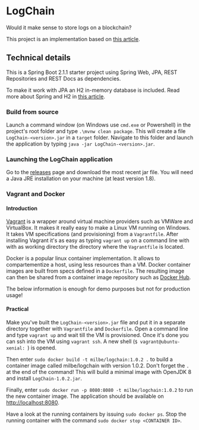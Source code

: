 # LogChain
Would it make sense to store logs on a blockchain?

This project is an implementation based on [this article](https://medium.com/programmers-blockchain/create-simple-blockchain-java-tutorial-from-scratch-6eeed3cb03fa).

## Technical details
This is a Spring Boot 2.1.1 starter project using Spring Web, JPA, REST Repositories and REST Docs as dependencies.

To make it work with JPA an H2 in-memory database is included. Read more about Spring and H2 in [this article](http://www.springboottutorial.com/spring-boot-and-h2-in-memory-database).

### Build from source
Launch a command window (on Windows use `cmd.exe` or Powershell) in the project's root folder and 
type `.\mvnw clean package`. This will create a file `LogChain-<version>.jar` in a `target` folder. 
Navigate to this folder and launch the application by typing `java -jar LogChain-<version>.jar`.

### Launching the LogChain application
Go to the [releases](https://github.com/milbe/logchain/releases) page and download the most recent jar file. You will
need a Java JRE installation on your machine (at least version 1.8).

### Vagrant and Docker
#### Introduction
[Vagrant](https://www.vagrantup.com) is a wrapper around virtual machine providers such as VMWare and VirtualBox. It makes it really easy to make a Linux VM running on Windows. It takes VM specifications (and provisioning) from a `Vagrantfile`. After installing Vagrant it's as easy as typing `vagrant up` on a command line with with as working directory the directory where the `Vagrantfile` is located.

Docker is a popular linux container implementation. It allows to compartementize a host, using less resources than a VM. Docker container images are built from specs defined in a `Dockerfile`. The resulting image can then be shared from a container image repository such as [Docker Hub](https://hub.docker.com).

The below information is enough for demo purposes but not for production usage!

#### Practical
Make you've built the `LogChain-<version>.jar` file and put it in a separate directory together with `Vagrantfile` and `Dockerfile`. Open a command line and type `vagrant up` and wait till the VM is provisioned. Once it's done you can ssh into the VM using `vagrant ssh`. A new shell (`$ vagrant@ubuntu-xenial: `) is opened.

Then enter `sudo docker build -t milbe/logchain:1.0.2 .` to build a container image called milbe/logchain with version 1.0.2. Don't forget the `.` at the end of the command! This will build a minimal image with OpenJDK 8 and install `LogChain-1.0.2.jar`.

Finally, enter `sudo docker run -p 8080:8080 -t milbe/logchain:1.0.2` to run the new container image. The application should be available on [http://localhost:8080](http://localhost:8080).

Have a look at the running containers by issuing `sudo docker ps`. Stop the running container with the command `sudo docker stop <CONTAINER ID>`.